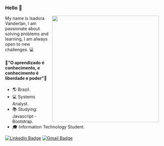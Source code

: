 ### Hello 👋

<img align="right" src="https://raw.githubusercontent.com/MicaelliMedeiros/micaellimedeiros/master/image/computer-illustration.png" width="350"/>
My name is Isadora Vanderlan, I am passionate about solving problems and learning,
I am always open to new challenges. 💻

#### 🧠"O aprendizado é conhecimento, e conhecimento é liberdade e poder"📖


- 🌎 Brazil.
- 💻 Systems Analyst.
- :books: Studying:  Javascript - Bootstrap.
- 🎓 Information Technology Student.

[![Linkedin Badge](https://img.shields.io/badge/-IsadoraVanderlan-blue?style=flat-square&logo=Linkedin&logoColor=white&link=https://www.linkedin.com/in/isadora-vanderlan-2a212b16a/)](https://www.linkedin.com/in/isadora-vanderlan-2a212b16a//)
[![Gmail Badge](https://img.shields.io/badge/-vanderlansantos1991@gmail.com-c14438?style=flat-square&logo=Gmail&logoColor=white&link=mailto:vanderlansantos1991@gmail.com)](mailto:vanderlansantos1991@gmail.com)
